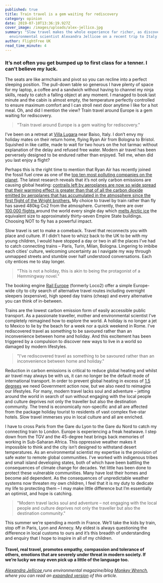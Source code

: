 ```yaml
---
published: true
title: Train travel is a gem waiting for rediscovery
category: opinion
date: 2019-07-10T13:36:19.927Z
cover_image: /images/uploads/alex-jellico.jpg
summary: "Slow travel makes the whole experience far richer, as discovered by
  environmental scientist Alexandra Jellicoe on a recent trip to Italy. "
author: FlightFree UK
read_time_minute: 4
---
```

### It’s not often you get bumped up to first class for a tenner. I can’t believe my luck.

The seats are like armchairs and pivot so you can recline into a perfect sleeping position. The pull-down table so generous I have plenty of space for my laptop, a coffee and a sandwich without having to channel my ninja skills, ready to catch a falling object at any moment. I managed to book last minute and the cabin is almost empty, the temperature perfectly controlled to ensure maximum comfort and I can stroll next door anytime I like for a hot meal. Oh, and did I mention the view? Train travel around Europe is a gem waiting for rediscovery.

> "Train travel around Europe is a gem waiting for rediscovery."

I’ve been on a retreat at [Villa Lugara](https://villalugara.com/) near Baiso, Italy. I don’t envy my holiday mates on their return home, flying Ryan Air from Bologna to Bristol. Squished in like cattle, made to wait for two hours on the hot tarmac without explanation of the delay and refused free water. Modern air travel has been perversely designed to be endured rather than enjoyed. Tell me, when did you last enjoy a flight? 

Perhaps this is the right time to mention that Ryan Air has recently joined the fossil fuel crew as one of the [top ten most polluting companies on the planet](https://www.transportenvironment.org/press/ryanair-joins-club-europe’s-top-10-carbon-polluters). The latest research reveals that it’s not only carbon emissions are causing global heating: [contrails left by aeroplanes are now so wide spread that their warming effect is greater than that of all the carbon dioxide emitted by aeroplanes that has accumulated in the atmosphere since the first flight of the Wright brothers.](https://www.newscientist.com/article/2207886-it-turns-out-planes-are-even-worse-for-the-climate-than-we-thought/) My choice to travel by train rather than fly has saved 480kg Co2 from the atmosphere. Currently, there are over [100,000 flights ](https://www.statista.com/statistics/564769/airline-industry-number-of-flights/)around the world every single day which [melts Arctic ice](https://www.ucl.ac.uk/news/2016/nov/arctic-sea-ice-loss-linked-personal-co2-emissions) the equivalent size to approximately thirty-seven Empire State buildings. Choosing NOT to fly has a powerful impact.

Slow travel is set to make a comeback. Travel that reconnects you with place and culture. If I didn’t have to whizz back to the UK to be with my young children, I would have stopped a day or two in all the places I’ve had to catch connecting trains – Paris, Turin, Milan, Bologna. Lingering to imbibe each cities’ culture, welcoming uncertainty as I navigate my way through unmapped streets and stumble over half understood conversations. Each city entices me to stay longer. 

> "This is not a holiday, this is akin to being the protagonist of a Hemmingway novel."

The booking engine [Rail Europe](https://raileurope.co.uk) (formerly Loco2) offer a simple Europe-wide city to city search of alternative travel routes including overnight sleepers (expensive), high speed day trains (cheap) and every alternative you can think of in-between. 

Trains are the lowest carbon emission form of easily accessible public transport. As a passionate traveller, mother and environmental scientist I’ve completely reimagined how to explore the world. A holiday is no longer a jet to Mexico to lie by the beach for a week nor a quick weekend in Rome. I’ve rediscovered travel as something to be savoured rather than an inconvenience between home and holiday. And this excitement has been triggered by a compulsion to discover new ways to live in a world so damaged by modern lifestyles.

> "I’ve rediscovered travel as something to be savoured rather than an inconvenience between home and holiday."

Reduction in carbon emissions is critical to reduce global heating and whilst air travel may always be with us, it can no longer be the default mode of international transport. In order to prevent global heating in excess of [1.5 degrees](https://www.ipcc.ch/sr15/) we need Government action now, but we also need to reimagine our lifestyles. For many, modern travel lacks soul and adventure – jetting around the world in search of sun without engaging with the local people and culture deprives not only the traveller but also the destination community. The trend is economically non-specific and all are affected from the package holiday tourist to residents of vast complex five-star hotels. Slow travel immerses you in local culture and all are enriched.

I have to cross Paris from the Gare du Lyon to the Gare du Nord to catch my connecting train to London. Europe is experiencing a freak heatwave. I step down from the TGV and the 45-degree heat brings back memories of working in Sub-Saharan Africa. This oppressive weather makes it impossible to think and the city isn’t designed to withstand desert temperatures. As an environmental scientist my expertise is the provision of safe water to remote global communities. I’ve worked with indigenous tribes and small island developing states, both of which have been battling the consequences of climate change for decades. Yet little has been done to protect these vulnerable communities. Many have lost their homes and become aid dependent. As the consequences of unpredictable weather systems now threaten my own children, I feel that it is my duty to dedicate my life to protecting them – I may make little difference but I’m essentially an optimist, and hope is catching. 

> "Modern travel lacks soul and adventure – not engaging with the local people and culture deprives not only the traveller but also the destination community."

This summer we’re spending a month in France. We’ll take the kids by train, stop off in Paris, Lyon and Annecy. My eldest is always questioning the difference in local customs to ours and it’s this breadth of understanding and enquiry that I hope to inspire in all of my children.

#### Travel, real travel, promotes empathy, compassion and tolerance of others, emotions that are severely under threat in modern society. If we’re lucky we may even pick up a little of the language too.

[*Alexandra Jellicoe* ](https://twitter.com/alexjellicoe)*runs environmental magazine/blog* *[Monkey Wrench](https://www.monkeywrench.org.uk/), where you can read an* *[expanded version](https://www.monkeywrench.org.uk/blog/2019/7/2/train-travel-is-a-gem-waiting-for-rediscovery?rq=train%20travel)* *of* *this article.*